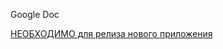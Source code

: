 Google Doc


[НЕОБХОДИМО для релиза нового приложения](https://support.google.com/googleplay/android-developer/answer/9859152?hl=en)